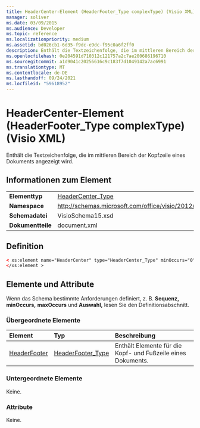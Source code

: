 ```yaml
---
title: HeaderCenter-Element (HeaderFooter_Type complexType) (Visio XML)
manager: soliver
ms.date: 03/09/2015
ms.audience: Developer
ms.topic: reference
ms.localizationpriority: medium
ms.assetid: bd026cb1-6d35-f9dc-e9dc-f95c0a6f2ff0
description: Enthält die Textzeichenfolge, die im mittleren Bereich der Kopfzeile eines Dokuments angezeigt wird.
ms.openlocfilehash: 0e204591d710312c121757a2c7ae200686196710
ms.sourcegitcommit: a1d9041c20256616c9c183f7d1049142a7ac6991
ms.translationtype: MT
ms.contentlocale: de-DE
ms.lasthandoff: 09/24/2021
ms.locfileid: "59618952"
---
```

# <a name="headercenter-element-headerfooter_type-complextype-visio-xml"></a>HeaderCenter-Element (HeaderFooter_Type complexType) (Visio XML)

Enthält die Textzeichenfolge, die im mittleren Bereich der Kopfzeile eines Dokuments angezeigt wird.
  
## <a name="element-information"></a>Informationen zum Element

|||
|:-----|:-----|
|**Elementtyp** <br/> |[HeaderCenter_Type](headercenter_type-complextypevisio-xml.md) <br/> |
|**Namespace** <br/> |http://schemas.microsoft.com/office/visio/2012/main  <br/> |
|**Schemadatei** <br/> |VisioSchema15.xsd  <br/> |
|**Dokumentteile** <br/> |document.xml  <br/> |
   
## <a name="definition"></a>Definition

```XML
< xs:element name="HeaderCenter" type="HeaderCenter_Type" minOccurs="0" maxOccurs="1" >
</xs:element >
```

## <a name="elements-and-attributes"></a>Elemente und Attribute

Wenn das Schema bestimmte Anforderungen definiert, z. B. **Sequenz,** **minOccurs,** **maxOccurs** und **Auswahl,** lesen Sie den Definitionsabschnitt. 
  
### <a name="parent-elements"></a>Übergeordnete Elemente

|**Element**|**Typ**|**Beschreibung**|
|:-----|:-----|:-----|
|[HeaderFooter](headerfooter-element-visiodocument_type-complextypevisio-xml.md) <br/> |[HeaderFooter_Type](headerfooter_type-complextypevisio-xml.md) <br/> |Enthält Elemente für die Kopf- und Fußzeile eines Dokuments.  <br/> |
   
### <a name="child-elements"></a>Untergeordnete Elemente

Keine.
  
### <a name="attributes"></a>Attribute

Keine.
  

